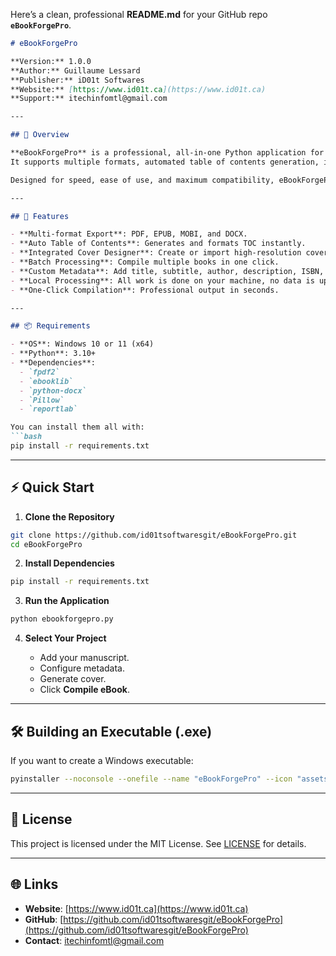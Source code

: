 Here’s a clean, professional **README.md** for your GitHub repo **`eBookForgePro`**.

````markdown
# eBookForgePro

**Version:** 1.0.0  
**Author:** Guillaume Lessard  
**Publisher:** iD01t Softwares  
**Website:** [https://www.id01t.ca](https://www.id01t.ca)  
**Support:** itechinfomtl@gmail.com  

---

## 📖 Overview

**eBookForgePro** is a professional, all-in-one Python application for creating, compiling, and managing eBooks with production-ready quality.  
It supports multiple formats, automated table of contents generation, integrated cover design, and direct export to publishing platforms.

Designed for speed, ease of use, and maximum compatibility, eBookForgePro is the go-to tool for authors, publishers, and independent creators.

---

## 🚀 Features

- **Multi-format Export**: PDF, EPUB, MOBI, and DOCX.
- **Auto Table of Contents**: Generates and formats TOC instantly.
- **Integrated Cover Designer**: Create or import high-resolution covers.
- **Batch Processing**: Compile multiple books in one click.
- **Custom Metadata**: Add title, subtitle, author, description, ISBN, and more.
- **Local Processing**: All work is done on your machine, no data is uploaded.
- **One-Click Compilation**: Professional output in seconds.

---

## 📦 Requirements

- **OS**: Windows 10 or 11 (x64)
- **Python**: 3.10+
- **Dependencies**:
  - `fpdf2`
  - `ebooklib`
  - `python-docx`
  - `Pillow`
  - `reportlab`

You can install them all with:
```bash
pip install -r requirements.txt
````

---

## ⚡ Quick Start

1. **Clone the Repository**

```bash
git clone https://github.com/id01tsoftwaresgit/eBookForgePro.git
cd eBookForgePro
```

2. **Install Dependencies**

```bash
pip install -r requirements.txt
```

3. **Run the Application**

```bash
python ebookforgepro.py
```

4. **Select Your Project**

   * Add your manuscript.
   * Configure metadata.
   * Generate cover.
   * Click **Compile eBook**.

---

## 🛠 Building an Executable (.exe)

If you want to create a Windows executable:

```bash
pyinstaller --noconsole --onefile --name "eBookForgePro" --icon "assets/icon.ico" ebookforgepro.py
```

---

## 📄 License

This project is licensed under the MIT License. See [LICENSE](LICENSE) for details.

---

## 🌐 Links

* **Website**: [https://www.id01t.ca](https://www.id01t.ca)
* **GitHub**: [https://github.com/id01tsoftwaresgit/eBookForgePro](https://github.com/id01tsoftwaresgit/eBookForgePro)
* **Contact**: [itechinfomtl@gmail.com](mailto:itechinfomtl@gmail.com)

```


